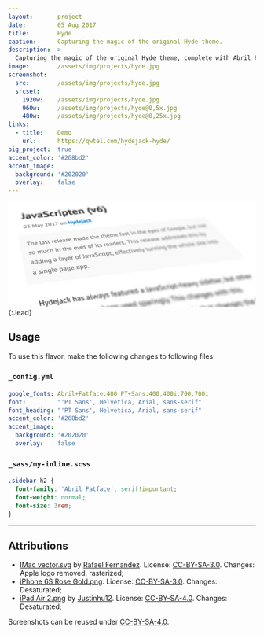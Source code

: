 ```yaml
---
layout:       project
date:         05 Aug 2017
title:        Hyde
caption:      Capturing the magic of the original Hyde theme.
description:  >
  Capturing the magic of the original Hyde theme, complete with Abril Fatface title font and PT Serif for regular text.
image:        /assets/img/projects/hyde.jpg
screenshot:
  src:        /assets/img/projects/hyde.jpg
  srcset:   
    1920w:    /assets/img/projects/hyde.jpg
    960w:     /assets/img/projects/hyde@0,5x.jpg
    480w:     /assets/img/projects/hyde@0,25x.jpg
links:
  - title:    Demo
    url:      https://qwtel.com/hydejack-hyde/
big_project:  true
accent_color: '#268bd2'
accent_image:
  background: '#202020'
  overlay:    false
---
```


![Typeface](../assets/img/hyde-1.jpg){:.lead}

## Usage
To use this flavor, make the following changes to following files:

### `_config.yml`

~~~yml
google_fonts: Abril+Fatface:400|PT+Sans:400,400i,700,700i
font:         "'PT Sans', Helvetica, Arial, sans-serif"
font_heading: "'PT Sans', Helvetica, Arial, sans-serif"
accent_color: '#268bd2'
accent_image:
  background: '#202020'
  overlay:    false
~~~

### `_sass/my-inline.scss`

~~~css
.sidebar h2 {
  font-family: 'Abril Fatface', serif!important;
  font-weight: normal;
  font-size: 3rem;
}
~~~

***

## Attributions
* [IMac vector.svg](https://commons.wikimedia.org/wiki/File:IMac_vector.svg)
  by [Rafael Fernandez](https://commons.wikimedia.org/wiki/User:TheGoldenBox).
  License: [CC-BY-SA-3.0]. Changes: Apple logo removed, rasterized;
* [iPhone 6S Rose Gold.png](https://commons.wikimedia.org/wiki/File:IPhone_6S_Rose_Gold.png).
  License: [CC-BY-SA-3.0]. Changes: Desaturated;
* [iPad Air 2.png](https://commons.wikimedia.org/wiki/File:IPad_Air_2.png)
  by [Justinhu12](https://commons.wikimedia.org/wiki/User:Justinhu12).
  License: [CC-BY-SA-4.0]. Changes: Desaturated;

Screenshots can be reused under [CC-BY-SA-4.0].

[CC-BY-SA-4.0]: https://creativecommons.org/licenses/by-sa/4.0/
[CC-BY-SA-3.0]: https://creativecommons.org/licenses/by-sa/3.0/
